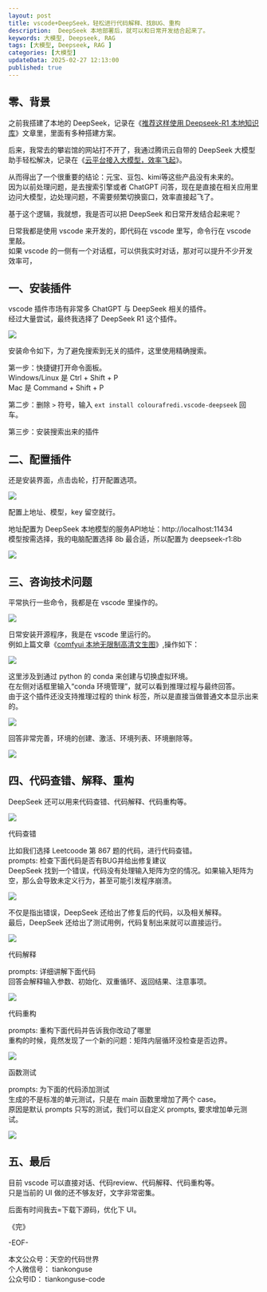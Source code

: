 ```yaml
---
layout: post  
title: vscode+DeepSeek，轻松进行代码解释、找BUG、重构        
description:  DeepSeek 本地部署后，就可以和日常开发结合起来了。  
keywords: 大模型, Deepseek, RAG 
tags: [大模型, Deepseek, RAG ]  
categories: [大模型]  
updateData: 2025-02-27 12:13:00  
published: true  
---
```



## 零、背景  



之前我搭建了本地的 DeepSeek，记录在《[推荐这样使用 Deepseek-R1 本地知识库](https://mp.weixin.qq.com/s/TYmYcyObrecJtVp_cvnibw)》文章里，里面有多种搭建方案。  



后来，我常去的攀岩馆的网站打不开了，我通过腾讯云自带的 DeepSeek 大模型助手轻松解决，记录在《[云平台接入大模型，效率飞起](https://mp.weixin.qq.com/s/bWqkQpTfpysNoWuREaCzbg)》。   


从而得出了一个很重要的结论：元宝、豆包、kimi等这些产品没有未来的。  
因为以前处理问题，是去搜索引擎或者 ChatGPT 问答，现在是直接在相关应用里边问大模型，边处理问题，不需要频繁切换窗口，效率直接起飞了。  


基于这个逻辑，我就想，我是否可以把 DeepSeek 和日常开发结合起来呢？   


日常我都是使用 vscode 来开发的，即代码在 vscode 里写，命令行在 vscode 里敲。  
如果 vscode 的一侧有一个对话框，可以供我实时对话，那对可以提升不少开发效率可，  


## 一、安装插件  


vscode 插件市场有非常多 ChatGPT 与 DeepSeek 相关的插件。  
经过大量尝试，最终我选择了 DeepSeek R1 这个插件。  


![](https://res2025.tiankonguse.com/images/2025/02/27/001.png)  


安装命令如下，为了避免搜索到无关的插件，这里使用精确搜索。  


第一步：快捷键打开命令面板。  
Windows/Linux 是 Ctrl + Shift + P  
Mac 是 Command + Shift + P


第二步：删除 `>` 符号，输入 `ext install colourafredi.vscode-deepseek` 回车。  


第三步：安装搜索出来的插件  


## 二、配置插件  


还是安装界面，点击齿轮，打开配置选项。  


![](https://res2025.tiankonguse.com/images/2025/02/27/002.png)  



配置上地址、模型，key 留空就行。  


地址配置为 DeepSeek 本地模型的服务API地址：http://localhost:11434  
模型按需选择，我的电脑配置选择 8b 最合适，所以配置为 deepseek-r1:8b


![](https://res2025.tiankonguse.com/images/2025/02/27/003.png)  


## 三、咨询技术问题  


平常执行一些命令，我都是在 vscode 里操作的。  


![](https://res2025.tiankonguse.com/images/2025/02/27/004.png)  


日常安装开源程序，我是在 vscode 里运行的。  
例如上篇文章《[comfyui 本地无限制高清文生图](https://mp.weixin.qq.com/s/qIDtQnraKUhh0qtQY1Q-MQ)》,操作如下：  


![](https://res2025.tiankonguse.com/images/2025/02/27/014.png)  


这里涉及到通过 python 的 conda 来创建与切换虚拟环境。  
在左侧对话框里输入“conda 环境管理”，就可以看到推理过程与最终回答。  
由于这个插件还没支持推理过程的 think 标签，所以是直接当做普通文本显示出来的。  


![](https://res2025.tiankonguse.com/images/2025/02/27/006.png)  


回答非常完善，环境的创建、激活、环境列表、环境删除等。  


![](https://res2025.tiankonguse.com/images/2025/02/27/007.png)  


## 四、代码查错、解释、重构


DeepSeek 还可以用来代码查错、代码解释、代码重构等。  


![](https://res2025.tiankonguse.com/images/2025/02/27/008.png)  


代码查错  


比如我们选择 Leetcoode 第 867 题的代码，进行代码查错。  
prompts: 检查下面代码是否有BUG并给出修复建议  
DeepSeek 找到一个错误，代码没有处理输入矩阵为空的情况。如果输入矩阵为空，那么会导致未定义行为，甚至可能引发程序崩溃。  


![](https://res2025.tiankonguse.com/images/2025/02/27/009.png)  


不仅是指出错误，DeepSeek 还给出了修复后的代码，以及相关解释。  
最后，DeepSeek 还给出了测试用例，代码复制出来就可以直接运行。  


![](https://res2025.tiankonguse.com/images/2025/02/27/010.png)  



代码解释  


prompts: 详细讲解下面代码  
回答会解释输入参数、初始化、双重循环、返回结果、注意事项。  


![](https://res2025.tiankonguse.com/images/2025/02/27/011.png)  


代码重构  


prompts: 重构下面代码并告诉我你改动了哪里  
重构的时候，竟然发现了一个新的问题：矩阵内层循环没检查是否边界。  


![](https://res2025.tiankonguse.com/images/2025/02/27/012.png)   


函数测试  


prompts: 为下面的代码添加测试  
生成的不是标准的单元测试，只是在 main 函数里增加了两个 case。  
原因是默认 prompts 只写的测试，我们可以自定义 prompts, 要求增加单元测试。   



![](https://res2025.tiankonguse.com/images/2025/02/27/013.png)   


## 五、最后  


目前 vscode 可以直接对话、代码review、代码解释、代码重构等。  
只是当前的 UI 做的还不够友好，文字非常密集。  


后面有时间我去=下载下源码，优化下 UI。  



《完》  


-EOF-  

本文公众号：天空的代码世界  
个人微信号： tiankonguse  
公众号ID： tiankonguse-code  
  